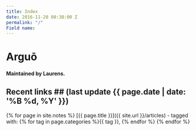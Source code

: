 ```yaml
---
title: Index
date: 2016-11-20 00:38:00 Z
permalink: "/"
Field name: 
---
```


<LINK href="{{site.url}}/css/default.css" rel="stylesheet" type="text/css">

# Arguō

#### Maintained by Laurens.

## Recent links ## (last update {{ page.date | date: '%B %d, %Y' }})

{% for page in site.notes %} 
  [{{ page.title }}]({{ site.url }}/articles) - 
tagged with: {% for tag in page.categories %}{{ tag }}, {% endfor %}
{% endfor %}
